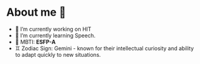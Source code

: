 # About me 👋
- 🔭 I’m currently working on HIT
- 🌱 I’m currently learning Speech.
- 🧠 MBTI: **ESFP-A**
- ♊ Zodiac Sign: Gemini - known for their intellectual curiosity and ability to adapt quickly to new situations.
